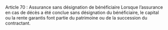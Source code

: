 Article 70 : Assurance sans désignation de bénéficiaire
Lorsque l’assurance en cas de décès a été conclue sans désignation du bénéficiaire, le capital ou la rente garantis font partie du patrimoine ou de la succession du contractant.